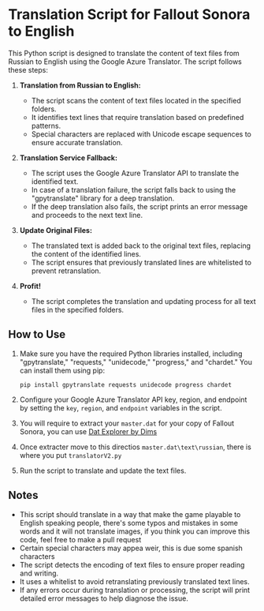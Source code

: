 # Translation Script for Fallout Sonora to English

This Python script is designed to translate the content of text files from Russian to English using the Google Azure Translator. The script follows these steps:

1. **Translation from Russian to English:**
   - The script scans the content of text files located in the specified folders.
   - It identifies text lines that require translation based on predefined patterns.
   - Special characters are replaced with Unicode escape sequences to ensure accurate translation.

2. **Translation Service Fallback:**
   - The script uses the Google Azure Translator API to translate the identified text.
   - In case of a translation failure, the script falls back to using the "gpytranslate" library for a deep translation.
   - If the deep translation also fails, the script prints an error message and proceeds to the next text line.

3. **Update Original Files:**
   - The translated text is added back to the original text files, replacing the content of the identified lines.
   - The script ensures that previously translated lines are whitelisted to prevent retranslation.

4. **Profit!**
   - The script completes the translation and updating process for all text files in the specified folders.

## How to Use

1. Make sure you have the required Python libraries installed, including "gpytranslate," "requests," "unidecode," "progress," and "chardet." You can install them using pip:

   ```
   pip install gpytranslate requests unidecode progress chardet
   ```

2. Configure your Google Azure Translator API key, region, and endpoint by setting the `key`, `region`, and `endpoint` variables in the script.

3. You will require to extract your `master.dat` for your copy of Fallout Sonora, you can use [Dat Explorer by Dims]([https://link-url-here.org](https://www.nma-fallout.com/resources/dat-explorer-by-dims.56/))

4. Once extracter move to this directios `master.dat\text\russian`, there is where you put `translatorV2.py`  

5. Run the script to translate and update the text files.

## Notes

- This script should translate in a way that make the game playable to English speaking people, there's some typos and mistakes in some words and it will not translate images, if you think you can improve this code, feel free to make a pull request
- Certain special characters may appea weir, this is due some spanish characters
- The script detects the encoding of text files to ensure proper reading and writing.
- It uses a whitelist to avoid retranslating previously translated text lines.
- If any errors occur during translation or processing, the script will print detailed error messages to help diagnose the issue.
